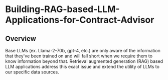 # Building-RAG-based-LLM-Applications-for-Contract-Advisor
 ## Overview
 Base LLMs (ex. Llama-2-70b, gpt-4, etc.) are only aware of the information that they've been trained on and will fall short when we require them to know information beyond that. 
 Retrieval augmented generation (RAG) based LLM applications address this exact issue and extend the utility of LLMs to our specific data sources. 
